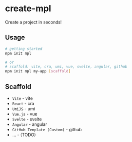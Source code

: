 # create-mpl

Create a project in seconds!

## Usage

```bash
# getting started
npm init mpl

# or
# scaffold: vite, cra, umi, vue, svelte, angular, github
npm init mpl my-app [scaffold]
```

## Scaffold

- `Vite` - vite
- `React` - cra
- `UmiJS` - umi
- `Vue.js` - vue
- `Svelte` - svelte
- `Angular` - angular
- `GitHub Template (Custom)` - github
- ... - (TODO)
